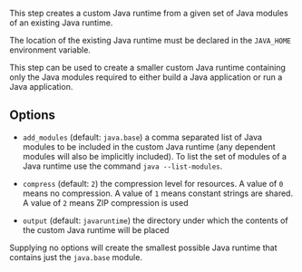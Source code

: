 This step creates a custom Java runtime from a given set of Java modules of an
existing Java runtime.

The location of the existing Java runtime must be declared in the `JAVA_HOME` 
environment variable.

This step can be used to create a smaller custom Java runtime containing only
the Java modules required to either build a Java application or run a Java
application.


Options
-------

- `add_modules` (default: `java.base`) a comma separated list of Java modules to
  be included in the custom Java runtime (any dependent modules will also be
  implicitly included).  To list the set of modules of a Java runtime use the
  command `java --list-modules`.

- `compress` (default: `2`) the compression level for resources.
  A value of `0` means no compression.
  A value of `1` means constant strings are shared.
  A value of `2` means ZIP compression is used

- `output` (default: `javaruntime`) the directory under which the contents of
  the custom Java runtime will be placed

Supplying no options will create the smallest possible Java runtime that
contains just the `java.base` module.
